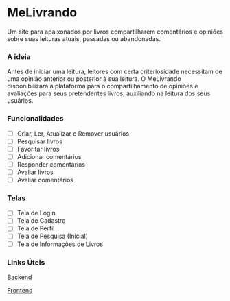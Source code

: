 # MeLivrando

  Um site para apaixonados por livros compartilharem comentários e opiniões sobre suas leituras atuais, passadas ou abandonadas.

### A ideia
  Antes de iniciar uma leitura, leitores com certa criteriosidade necessitam de uma opinião anterior ou posterior à sua leitura. O MeLivrando disponibilizará a plataforma para o compartilhamento de opiniões e avaliações para seus pretendentes livros, auxiliando na leitura dos seus usuários. 

### Funcionalidades
- [ ] Criar, Ler, Atualizar e Remover usuários
- [ ] Pesquisar livros
- [ ] Favoritar livros
- [ ] Adicionar comentários
- [ ] Responder comentários 
- [ ] Avaliar livros
- [ ] Avaliar comentários

### Telas
- [ ] Tela de Login
- [ ] Tela de Cadastro
- [ ] Tela de Perfil
- [ ] Tela de Pesquisa (Inicial) 
- [ ] Tela de Informações de Livros 

### Links Úteis
[Backend](https://github.com/ibiaalice/MeLivrando/tree/master/backend/)

[Frontend](https://github.com/ibiaalice/MeLivrando/tree/master/frontend/)

